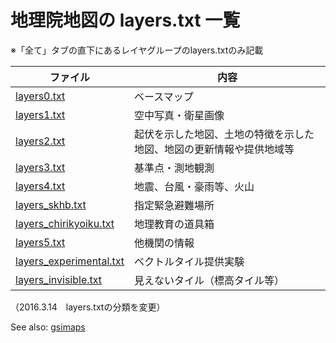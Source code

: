 # 地理院地図の layers.txt 一覧
※「全て」タブの直下にあるレイヤグループのlayers.txtのみ記載  

|ファイル|内容|
|---|----|
|[layers0.txt](https://github.com/gsi-cyberjapan/gsimaps/blob/gh-pages/layers_txt/layers0.txt)|ベースマップ|
|[layers1.txt](https://github.com/gsi-cyberjapan/gsimaps/blob/gh-pages/layers_txt/layers1.txt)|空中写真・衛星画像|
|[layers2.txt](https://github.com/gsi-cyberjapan/gsimaps/blob/gh-pages/layers_txt/layers2.txt)|起伏を示した地図、土地の特徴を示した地図、地図の更新情報や提供地域等|
|[layers3.txt](https://github.com/gsi-cyberjapan/gsimaps/blob/gh-pages/layers_txt/layers3.txt)|基準点・測地観測|
|[layers4.txt](https://github.com/gsi-cyberjapan/gsimaps/blob/gh-pages/layers_txt/layers4.txt)|地震、台風・豪雨等、火山|
|[layers_skhb.txt](https://github.com/gsi-cyberjapan/gsimaps/blob/gh-pages/layers_txt/layers_skhb.txt)|指定緊急避難場所|
|[layers_chirikyoiku.txt](https://github.com/gsi-cyberjapan/gsimaps/blob/gh-pages/layers_txt/layers_chirikyoiku.txt)|地理教育の道具箱|
|[layers5.txt](https://github.com/gsi-cyberjapan/gsimaps/blob/gh-pages/layers_txt/layers5.txt)|他機関の情報|
|[layers_experimental.txt](https://github.com/gsi-cyberjapan/gsimaps/blob/gh-pages/layers_txt/layers_experimental.txt)|ベクトルタイル提供実験|
|[layers_invisible.txt](https://github.com/gsi-cyberjapan/gsimaps/blob/gh-pages/layers_txt/layers_invisible.txt)|見えないタイル（標高タイル等）|

（2016.3.14　layers.txtの分類を変更）

See also: [gsimaps](https://github.com/gsi-cyberjapan/gsimaps/tree/gh-pages/layers_txt)
